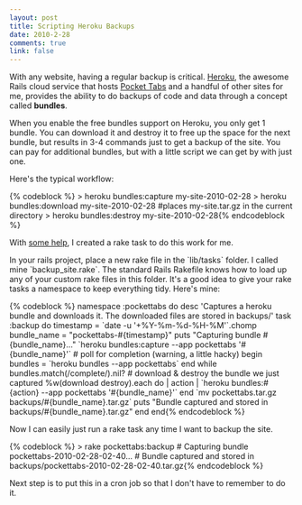 ```yaml
--- 
layout: post
title: Scripting Heroku Backups
date: 2010-2-28
comments: true
link: false
---
```

<p>With any website, having a regular backup is critical.  <a href="http://heroku.com">Heroku</a>, the awesome Rails cloud service that hosts <a href="http://pockettabs.com">Pocket Tabs</a> and a handful of other sites for me, provides the ability to do backups of code and data through a concept called <strong>bundles</strong>.</p>
<p>When you enable the free bundles support on Heroku, you only get 1 bundle.  You can download it and destroy it to free up the space for the next bundle, but results in 3-4 commands just to get a backup of the site.  You can pay for additional bundles, but with a little script we can get by with just one.</p>
<p>Here's the typical workflow:</p>
{% codeblock %}
&gt; heroku bundles:capture my-site-2010-02-28
&gt; heroku bundles:download my-site-2010-02-28
#places my-site.tar.gz in the current directory
&gt; heroku bundles:destroy my-site-2010-02-28{% endcodeblock %}
<p>With <a target="_blank" href="http://www.mail-archive.com/heroku@googlegroups.com/msg02903.html">some help</a>, I created a rake task to do this work for me.</p>
<p>In your rails project, place a new rake file in the `lib/tasks` folder. I called mine `backup_site.rake`.  The standard Rails Rakefile knows how to load up any of your custom rake files in this folder.  It's a good idea to give your rake tasks a namespace to keep everything tidy.  Here's mine:</p>
{% codeblock %}
namespace :pockettabs do
desc 'Captures a heroku bundle and downloads it.  The downloaded files are stored in backups/'
task :backup do
timestamp = `date -u '+%Y-%m-%d-%H-%M'`.chomp
bundle_name = &quot;pockettabs-#{timestamp}&quot;
puts &quot;Capturing bundle #{bundle_name}...&quot;
`heroku bundles:capture --app pockettabs '#{bundle_name}'`
# poll for completion (warning, a little hacky)
begin
bundles = `heroku bundles --app pockettabs`
end while bundles.match(/complete/).nil?
# download &amp; destroy the bundle we just captured
%w(download destroy).each do | action |
`heroku bundles:#{action} --app pockettabs '#{bundle_name}'`
end
`mv pockettabs.tar.gz backups/#{bundle_name}.tar.gz`
puts &quot;Bundle captured and stored in backups/#{bundle_name}.tar.gz&quot;
end
end{% endcodeblock %}
<p>Now I can easily just run a rake task any time I want to backup the site.</p>
{% codeblock %}
&gt; rake pockettabs:backup
# Capturing bundle pockettabs-2010-02-28-02-40...
# Bundle captured and stored in backups/pockettabs-2010-02-28-02-40.tar.gz{% endcodeblock %}
<p>Next step is to put this in a cron job so that I don't have to remember to do it.</p>
